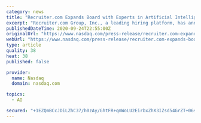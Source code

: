 ```yaml
---
category: news
title: "Recruiter.com Expands Board with Experts in Artificial Intelligence and Corporate Finance"
excerpt: "Recruiter.com Group, Inc., a leading hiring platform, has announced today that Deborah Leff, Global Leader and Industry CTO for Data Science and Artificial Intelligence and Nick Florio, CPA, and founder of Strategic Staffing Concepts,"
publishedDateTime: 2020-09-24T22:55:00Z
originalUrl: "https://www.nasdaq.com/press-release/recruiter.com-expands-board-with-experts-in-artificial-intelligence-and-corporate"
webUrl: "https://www.nasdaq.com/press-release/recruiter.com-expands-board-with-experts-in-artificial-intelligence-and-corporate"
type: article
quality: 38
heat: 38
published: false

provider:
  name: Nasdaq
  domain: nasdaq.com

topics:
  - AI

secured: "+1EZQmBCcJDiLZhC37/h0zAy/GhtFR+qmWoLU2EirbxZhX3IZsd54GrZT+06sypZJZbsl32AJu1ARkgF7hqxEcpZpKdKul7URlUDZKxmQyOQFbWBMB12KAtOj8ajsvWJBfA6ffIa0PwMA0efrgFr39cfubjc1vKisJkWnP+R3tZ07y560X43BXRqyNidzoGk+ligQs50AXGjD1PQQIXyU99gh77Z42iyZm1iNKZf1IuYciH2eW2TcTdhBuA2KPuTpbr0rCYX+Fse2BltEdktYTACL4oVpFyXEjjfseR5xJ2AmPD2TXteHsQi8Qdodc/42xvQmLWidOCrdKHZWbSvCiuy4krhrc/y/r9Q7eC89Pw=;HwOegj+HJN1wydeDtCbHJw=="
---
```


